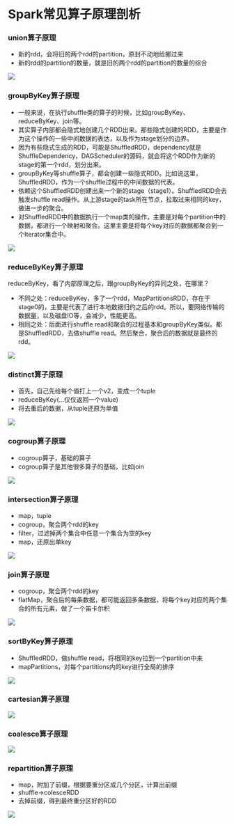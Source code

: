 # Spark常见算子原理剖析

### union算子原理

- 新的rdd，会将旧的两个rdd的partition，原封不动地给挪过来
- 新的rdd的partition的数量，就是旧的两个rdd的partition的数量的综合

![](img\union算子原理.png)

### groupByKey算子原理

- 一般来说，在执行shuffle类的算子的时候，比如groupByKey、reduceByKey、join等。
- 其实算子内部都会隐式地创建几个RDD出来。那些隐式创建的RDD，主要是作为这个操作的一些中间数据的表达，以及作为stage划分的边界。
- 因为有些隐式生成的RDD，可能是ShuffledRDD，dependency就是ShuffleDependency，DAGScheduler的源码，就会将这个RDD作为新的stage的第一个rdd，划分出来。
- groupByKey等shuffle算子，都会创建一些隐式RDD。比如说这里，ShuffledRDD，作为一个shuffle过程中的中间数据的代表。
- 依赖这个ShuffledRDD创建出来一个新的stage（stage1）。ShuffledRDD会去触发shuffle read操作。从上游stage的task所在节点，拉取过来相同的key，做进一步的聚合。
- 对ShuffledRDD中的数据执行一个map类的操作，主要是对每个partition中的数据，都进行一个映射和聚合。这里主要是将每个key对应的数据都聚合到一个Iterator集合中。

![](img\groupByKey算子原理.png)



### reduceByKey算子原理

reduceByKey，看了内部原理之后，跟groupByKey的异同之处，在哪里？

- 不同之处：reduceByKey，多了一个rdd，MapPartitionsRDD，存在于stage0的，主要是代表了进行本地数据归约之后的rdd。所以，要网络传输的数据量，以及磁盘IO等，会减少，性能更高。
- 相同之处：后面进行shuffle read和聚合的过程基本和groupByKey类似。都是ShuffledRDD，去做shuffle read。然后聚合，聚合后的数据就是最终的rdd。

![](img\reduceByKey算子原理.png)

### distinct算子原理

- 首先，自己先给每个值打上一个v2，变成一个tuple
- reduceByKey(...仅仅返回一个value)
- 将去重后的数据，从tuple还原为单值

![](img\distinct算子原理.png)

### cogroup算子原理

- cogroup算子，基础的算子
- cogroup算子是其他很多算子的基础，比如join

![](img\cogroup算子原理.png)

### intersection算子原理

- map，tuple
- cogroup，聚合两个rdd的key
- filter，过滤掉两个集合中任意一个集合为空的key
- map，还原出单key

![](img\intersection算子原理.png)

### join算子原理

- cogroup，聚合两个rdd的key
- flatMap，聚合后的每条数据，都可能返回多条数据，将每个key对应的两个集合的所有元素，做了一个笛卡尔积

![](img\join算子原理.png)

### sortByKey算子原理

- ShuffledRDD，做shuffle read，将相同的key拉到一个partition中来
- mapPartitions，对每个partitions内的key进行全局的排序

![](img\sortByKey算子原理.png)

### cartesian算子原理

![](img\cartesian算子原理.png)

### coalesce算子原理

![](img\coalesce算子原理.png)

### repartition算子原理

- map，附加了前缀，根据要重分区成几个分区，计算出前缀
- shuffle->colesceRDD
- 去掉前缀，得到最终重分区好的RDD

![](img\repartition算子原理.png)


